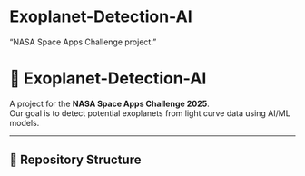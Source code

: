 # Exoplanet-Detection-AI
“NASA Space Apps Challenge project.”
# 🌌 Exoplanet-Detection-AI

A project for the **NASA Space Apps Challenge 2025**.  
Our goal is to detect potential exoplanets from light curve data using AI/ML models.

---

## 📂 Repository Structure
